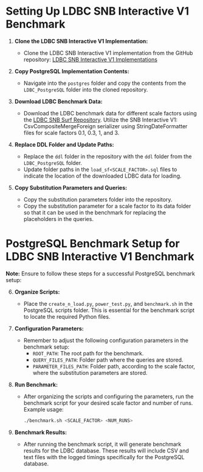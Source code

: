 # Setting Up LDBC SNB Interactive V1 Benchmark

1. **Clone the LDBC SNB Interactive V1 Implementation:**
   - Clone the LDBC SNB Interactive V1 implementation from the GitHub repository: [LDBC SNB Interactive V1 Implementations](https://github.com/ldbc/ldbc_snb_interactive_v1_impls/tree/main)

2. **Copy PostgreSQL Implementation Contents:**
   - Navigate into the `postgres` folder and copy the contents from the `LDBC_PostgreSQL` folder into the cloned repository.

3. **Download LDBC Benchmark Data:**
   - Download the LDBC benchmark data for different scale factors using the [LDBC SNB Surf Repository](https://ldbcouncil.org/data-sets-surf-repository/snb-interactive-v1-datagen-v035.html). Utilize the SNB Interactive V1: CsvCompositeMergeForeign serializer using StringDateFormatter files for scale factors 0.1, 0.3, 1, and 3.

4. **Replace DDL Folder and Update Paths:**
   - Replace the `ddl` folder in the repository with the `ddl` folder from the `LDBC_PostgreSQL` folder.
   - Update folder paths in the `load_sf<SCALE_FACTOR>.sql` files to indicate the location of the downloaded LDBC data for loading.

5. **Copy Substitution Parameters and Queries:**
   - Copy the substitution parameters folder into the repository.
   - Copy the substitution parameter for a scale factor to its data folder so that it can be used in the benchmark for replacing the placeholders in the queries.

# PostgreSQL Benchmark Setup for LDBC SNB Interactive V1 Benchmark
**Note:**
Ensure to follow these steps for a successful PostgreSQL benchmark setup:

6. **Organize Scripts:**
   - Place the `create_n_load.py`, `power_test.py`, and `benchmark.sh` in the PostgreSQL scripts folder. This is essential for the benchmark script to locate the required Python files.

7. **Configuration Parameters:**
   - Remember to adjust the following configuration parameters in the benchmark setup:
     - `ROOT_PATH`: The root path for the benchmark.
     - `QUERY_FILES_PATH`: Folder path where the queries are stored.
     - `PARAMETER_FILES_PATH`: Folder path, according to the scale factor, where the substitution parameters are stored.

8. **Run Benchmark:**
   - After organizing the scripts and configuring the parameters, run the benchmark script for your desired scale factor and number of runs. Example usage:

     ```bash
     ./benchmark.sh <SCALE_FACTOR> <NUM_RUNS>
     ```

9. **Benchmark Results:**
   - After running the benchmark script, it will generate benchmark results for the LDBC database. These results will include CSV and text files with the logged timings specifically for the PostgreSQL database.